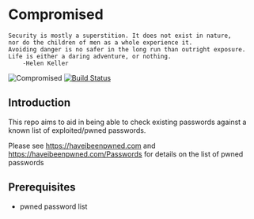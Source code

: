 # Compromised



```
Security is mostly a superstition. It does not exist in nature, 
nor do the children of men as a whole experience it. 
Avoiding danger is no safer in the long run than outright exposure. 
Life is either a daring adventure, or nothing.
    -Helen Keller
```

![Compromised](https://github.com/arabenjamin/compromised/workflows/Compromised/badge.svg?branch=master)
[![Build Status](https://travis-ci.org/arabenjamin/compromised.svg?branch=master)](https://travis-ci.org/arabenjamin/compromised)

## Introduction
This repo aims to aid in being able to check existing passwords against a known list of exploited/pwned passwords. 

Please see https://haveibeenpwned.com and 
https://haveibeenpwned.com/Passwords for details on the list of pwned passwords

## Prerequisites 

* pwned password list







